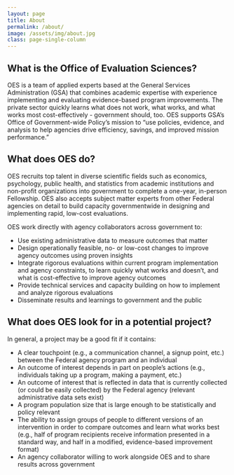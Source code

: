 ```yaml
---
layout: page
title: About
permalink: /about/
image: /assets/img/about.jpg
class: page-single-column
---
```

## What is the Office of Evaluation Sciences?

OES is a team of applied experts based at the General Services Administration (GSA) that combines academic expertise with experience implementing and evaluating evidence-based program improvements. The private sector quickly learns what does not work,  what works, and what works most cost-effectively - government should, too.  OES supports GSA’s Office of Government-wide Policy’s mission to “use policies, evidence, and analysis to help agencies drive efficiency, savings, and improved mission performance.”

## What does OES do?

OES recruits top talent in diverse scientific fields such as economics, psychology, public health, and statistics from academic institutions and non-profit organizations into government to complete a one-year, in-person Fellowship. OES also accepts subject matter experts from other Federal agencies on detail to build capacity governmentwide in designing and implementing rapid, low-cost evaluations.

OES work directly with agency collaborators across government to:
- Use existing administrative data to measure outcomes that matter
- Design operationally feasible, no- or low-cost changes to improve agency outcomes using proven insights
- Integrate rigorous evaluations within current program implementation and agency constraints, to learn quickly what works and doesn’t, and what is cost-effective to improve agency outcomes
- Provide technical services and capacity building on how to implement and analyze rigorous evaluations
- Disseminate results and learnings to government and the public

## What does OES look for in a potential project?

In general, a project may be a good fit if it contains:
- A clear touchpoint (e.g., a communication channel, a signup point, etc.) between the Federal agency program and an individual
- An outcome of interest depends in part on people’s actions (e.g., individuals taking up a program, making a payment, etc.)
- An outcome of interest that is reflected in data that is currently collected (or could be easily collected) by the Federal agency (relevant administrative data sets exist)
- A program population size that is large enough to be statistically and policy relevant
- The ability to assign groups of people to different versions of an intervention in order to compare outcomes and learn what works best (e.g., half of program recipients receive information presented in a standard way, and half in a modified, evidence-based improvement format)
- An agency collaborator willing to work alongside OES and to share results across government


